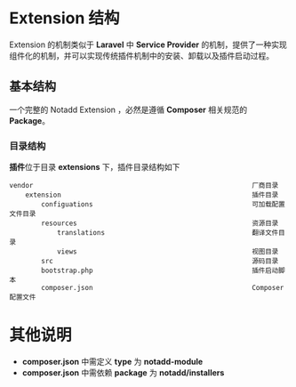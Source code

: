 # Extension 结构

Extension 的机制类似于 **Laravel** 中 **Service Provider** 的机制，提供了一种实现组件化的机制，并可以实现传统插件机制中的安装、卸载以及插件启动过程。

## 基本结构

一个完整的 Notadd Extension ，必然是遵循 **Composer** 相关规范的 **Package**。

### 目录结构

**插件**位于目录 **extensions** 下，插件目录结构如下

```
vendor                                                       厂商目录
    extension                                                插件目录
        configuations                                        可加载配置文件目录
        resources                                            资源目录
            translations                                     翻译文件目录
            views                                            视图目录
        src                                                  源码目录
        bootstrap.php                                        插件启动脚本
        composer.json                                        Composer 配置文件
```

# 其他说明

* **composer.json** 中需定义 **type** 为 **notadd-module**
* **composer.json** 中需依赖 **package** 为 **notadd/installers**